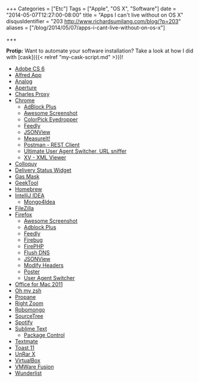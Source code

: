 +++
Categories = ["Etc"]
Tags = ["Apple", "OS X", "Software"]
date = "2014-05-07T12:27:00-08:00"
title = "Apps I can't live without on OS X"
disqusIdentifier = "203 http://www.richardsumilang.com/blog/?p=203"
aliases = ["/blog/2014/05/07/apps-i-cant-live-without-on-os-x"]

+++

**Protip:** Want to automate your software installation? Take a look at how I
did with [cask]({{< relref "my-cask-script.md" >}})!

<!--more-->

* [Adobe CS 6](http://www.adobe.com/products/cs6.html)
* [Alfred App](http://www.alfredapp.com)
* [Analog](https://itunes.apple.com/us/app/analog/id418343177?mt=12)
*	[Aperture](https://www.apple.com/aperture/)
* [Charles Proxy](http://www.charlesproxy.com/)
* [Chrome](https://www.google.com/chrome/browser/)
  * [AdBlock Plus](https://chrome.google.com/webstore/detail/adblock-plus/cfhdojbkjhnklbpkdaibdccddilifddb?hl=en-US)
  * [Awesome Screenshot](https://chrome.google.com/extensions/detail/alelhddbbhepgpmgidjdcjakblofbmce)
  * [ColorPick Eyedropper](https://chrome.google.com/webstore/detail/colorpick-eyedropper/ohcpnigalekghcmgcdcenkpelffpdolg?hl=en)
  * [Feedly](https://chrome.google.com/webstore/detail/feedly-news-blogs-and-you/hipbfijinpcgfogaopmgehiegacbhmob)
  * [JSONView](https://chrome.google.com/webstore/detail/jsonview/chklaanhfefbnpoihckbnefhakgolnmc)
  * [MeasureIt!](https://chrome.google.com/webstore/detail/measureit/pokhcahijjfkdccinalifdifljglhclm?hl=en)
  * [Postman - REST Client](https://chrome.google.com/webstore/detail/postman-rest-client/fdmmgilgnpjigdojojpjoooidkmcomcm)
  * [Ultimate User Agent Switcher, URL sniffer](https://chrome.google.com/webstore/detail/ljfpjnehmoiabkefmnjegmpdddgcdnpo)
  * [XV - XML Viewer](https://chrome.google.com/webstore/detail/xv-%E2%80%94-xml-viewer/eeocglpgjdpaefaedpblffpeebgmgddk)
* [Colloquy](http://colloquy.info)
* [Delivery Status Widget](http://junecloud.com/software/mac/delivery-status.html)
* [Gas Mask](http://www.clockwise.ee/gasmask/)
* [GeekTool](http://projects.tynsoe.org/en/geektool/)
* [Homebrew](http://brew.sh)
* [IntelliJ IDEA](http://www.jetbrains.com/idea/)
  * [Mongo4Idea](https://github.com/dboissier/mongo4idea)
* [FileZilla](https://filezilla-project.org/)
* [Firefox](http://www.getfirefox.com)
  * [Awesome Screenshot](https://addons.mozilla.org/en-US/firefox/addon/awesome-screenshot-capture-/)
  * [Adblock Plus](https://adblockplus.org/en/firefox)
  * [Feedly](https://addons.mozilla.org/en-US/firefox/addon/awesome-screenshot-capture-/)
  * [Firebug](http://www.getfirebug.com)
  * [FirePHP](http://www.firephp.org)
  * [Flush DNS](https://addons.mozilla.org/en-us/firefox/addon/dns-flusher/)
  * [JSONView](http://jsonview.com/)
  * [Modify Headers](https://addons.mozilla.org/en-US/firefox/addon/modify-headers/)
  * [Poster](http://code.google.com/p/poster-extension/)
  * [User Agent Switcher](http://chrispederick.com/work/user-agent-switcher/)
* [Office for Mac 2011](http://www.microsoftstore.com/store/msusa/en_US/pdp/Office-for-Mac-Home-and-Student-2011/productID.253736200)
* [Oh my zsh](https://github.com/robbyrussell/oh-my-zsh)
* [Propane](http://propaneapp.com/)
* [Right Zoom](http://www.blazingtools.com/right_zoom_mac.html)
* [Robomongo](http://robomongo.org/)
* [SourceTree](http://www.sourcetreeapp.com/)
* [Spotify](https://www.spotify.com/)
* [Sublime Text](http://www.sublimetext.com)
  * [Package Control](https://sublime.wbond.net/installation)
* [Textmate](http://macromates.com/)
* [Toast 11](http://www.roxio.com/enu/products/toast/default.html)
* [UnRar X](http://www.unrarx.com/)
* [VirtualBox](https://www.virtualbox.org/)
* [VMWare Fusion](http://store.vmware.com/store/vmware/en_US/DisplayProductDetailsPage/ThemeID.2485600/productID.285051300)
* [Wunderlist](https://www.wunderlist.com/)

